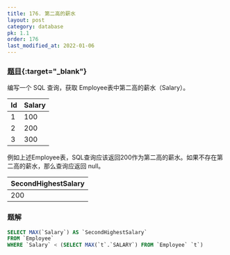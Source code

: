 ```yaml
---
title: 176. 第二高的薪水
layout: post
category: database
pk: 1.1
order: 176
last_modified_at: 2022-01-06
---
```


### [题目](https://leetcode-cn.com/problems/second-highest-salary/){:target="_blank"}
编写一个 SQL 查询，获取 Employee表中第二高的薪水（Salary）。

| Id | Salary |
|:---|:---|
| 1  | 100    |
| 2  | 200    |
| 3  | 300    |

例如上述Employee表，SQL查询应该返回200作为第二高的薪水。如果不存在第二高的薪水，那么查询应返回 null。

| SecondHighestSalary |
|:---|
| 200                 |


### 题解

```sql
SELECT MAX(`Salary`) AS `SecondHighestSalary`
FROM `Employee`
WHERE `Salary` < (SELECT MAX(`t`.`SALARY`) FROM `Employee` `t`)
```